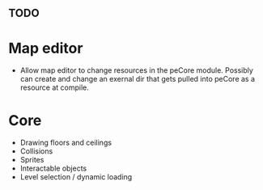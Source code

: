 ## TODO

# Map editor
- Allow map editor to change resources in the peCore module. Possibly can create 
and change an exernal dir that gets pulled into peCore as a resource at compile.

# Core 
- Drawing floors and ceilings
- Collisions
- Sprites
- Interactable objects
- Level selection / dynamic loading
